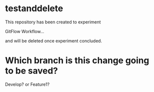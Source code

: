 # testanddelete

This repository has been created to experiment 

GitFlow Workflow...

and will be deleted once experiment concluded.

Which branch is this change going to be saved?
==============================================
Develop? or Feature1?



